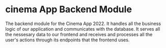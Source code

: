 # cinema App Backend Module

The backend module for the Cinema App 2022. 
It handles all the business logic of our application and communicates with the database.
It serves all the nessesary data to our frontend and receives and processes all the user's actions through its endpoints that the frontend uses.
